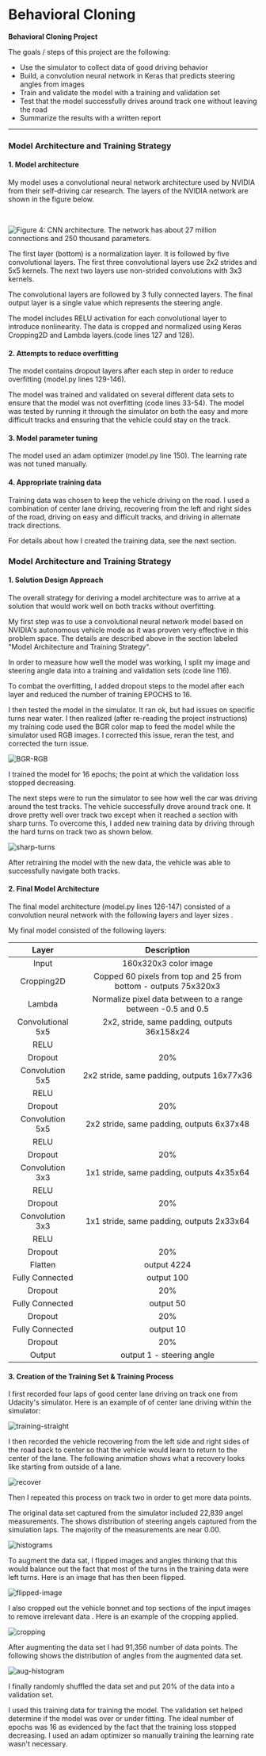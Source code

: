 # **Behavioral Cloning** 

**Behavioral Cloning Project**

The goals / steps of this project are the following:
* Use the simulator to collect data of good driving behavior
* Build, a convolution neural network in Keras that predicts steering angles from images
* Train and validate the model with a training and validation set
* Test that the model successfully drives around track one without leaving the road
* Summarize the results with a written report


---
### Model Architecture and Training Strategy

#### 1. Model architecture

My model uses a convolutional neural network architecture used by NVIDIA from their self-driving car research.    The layers of the NVIDIA network are shown in the figure below.

​	 

![Figure 4: CNN architecture. The network has about 27 million connections and 250 thousand parameters.](https://devblogs.nvidia.com/parallelforall/wp-content/uploads/2016/08/cnn-architecture-624x890.png)



The first layer (bottom) is a normalization layer.  It is followed by five convolutional layers.   The first three convolutional layers use 2x2 strides and 5x5 kernels.   The next two layers use non-strided convolutions with 3x3 kernels.  

The convolutional layers are followed by 3 fully connected layers.  The final output layer is a single value which represents the steering angle.

The model includes RELU activation for each convolutional layer to introduce nonlinearity.  The data is cropped and normalized using Keras Cropping2D and Lambda layers.(code lines 127 and 128). 

#### 2. Attempts to reduce overfitting 

The model contains dropout layers after each step in order to reduce overfitting (model.py lines 129-146). 

The model was trained and validated on several different data sets to ensure that the model was not overfitting (code lines 33-54). The model was tested by running it through the simulator on both the easy and more difficult tracks and ensuring that the vehicle could stay on the track.

#### 3. Model parameter tuning

The model used an adam optimizer (model.py line 150).  The learning rate was not tuned manually.

#### 4. Appropriate training data

Training data was chosen to keep the vehicle driving on the road. I used a combination of center lane driving, recovering from the left and right sides of the road, driving on easy and difficult tracks, and driving in alternate track directions.

For details about how I created the training data, see the next section. 

### Model Architecture and Training Strategy

#### 1. Solution Design Approach

The overall strategy for deriving a model architecture was to arrive at a solution that would work well on both tracks without overfitting.

My first step was to use a convolutional neural network model based on NVIDIA's autonomous vehicle mode as it was proven very effective in this problem space.  The details are described above in the section labeled "Model Architecture and Training Strategy".

In order to measure how well the model was working, I split my image and steering angle data into a training and validation sets (code line 116). 

To combat the overfitting, I added dropout steps to the model after each layer and reduced the number of training EPOCHS to 16.  

I then tested the model in the simulator.  It ran ok, but had issues on specific turns near water.  I then realized (after re-reading the project instructions) my training code used the BGR color map to feed the model while the simulator used RGB images.   I corrected this issue, reran the test, and corrected the turn issue. 

![BGR-RGB](images/BGR-RGB.png)

I trained the model for 16 epochs; the point at which the validation loss stopped decreasing.

The next steps were to run the simulator to see how well the car was driving around the test tracks.  The vehicle successfully drove around track one.  It drove pretty well over track two except when it reached a section with sharp turns.  To overcome this, I added new training data by driving through the hard turns on track two as shown below.

![sharp-turns](images/sharp-turns.gif)



After retraining the model with the new data, the vehicle was able to successfully navigate both tracks.



#### 2. Final Model Architecture

The final model architecture (model.py lines 126-147) consisted of a convolution neural network with the following layers and layer sizes .

My final model consisted of the following layers:

|       Layer       |               Description                |
| :---------------: | :--------------------------------------: |
|       Input       |          160x320x3 color image           |
|    Cropping2D     | Copped 60 pixels from top and 25 from bottom - outputs 75x320x3 |
|      Lambda       | Normalize pixel data between to a range between -0.5 and 0.5 |
| Convolutional 5x5 | 2x2, stride, same padding, outputs 36x158x24 |
|       RELU        |                                          |
|      Dropout      |                   20%                    |
|  Convolution 5x5  | 2x2 stride, same padding, outputs 16x77x36 |
|       RELU        |                                          |
|      Dropout      |                   20%                    |
|  Convolution 5x5  | 2x2 stride, same padding, outputs 6x37x48 |
|       RELU        |                                          |
|      Dropout      |                   20%                    |
|  Convolution 3x3  | 1x1 stride, same padding, outputs 4x35x64 |
|       RELU        |                                          |
|      Dropout      |                   20%                    |
|  Convolution 3x3  | 1x1 stride, same padding, outputs 2x33x64 |
|       RELU        |                                          |
|      Dropout      |                   20%                    |
|      Flatten      |               output 4224                |
|  Fully Connected  |                output 100                |
|      Dropout      |                   20%                    |
|  Fully Connected  |                output 50                 |
|      Dropout      |                   20%                    |
|  Fully Connected  |                output 10                 |
|      Dropout      |                   20%                    |
|      Output       |        output 1 - steering angle         |

#### 3. Creation of the Training Set & Training Process

I first recorded four laps of good center lane driving on track one from Udacity's simulator.   Here is an example of of center lane driving within the simulator:

![training-straight](images/training-straight.gif)

I then recorded the vehicle recovering from the left side and right sides of the road back to center so that the vehicle would learn to return to the center of the lane. The following animation shows what a recovery looks like starting from outside of a lane.



![recover](images/recover.gif)

Then I repeated this process on track two in order to get more data points.

The original data set captured from the simulator included 22,839 angel measurements.  The shows distribution of steering angels captured from the simulation laps.   The majority of the measurements are near 0.00.



![histograms](images/histograms.png)



To augment the data sat, I flipped images and angles thinking that this would balance out the fact that most of the turns in the training data were left turns.  Here is an image that has then been flipped.

![flipped-image](images/flipped-image.png)

I also cropped out the vehicle bonnet and top sections of the input images to remove irrelevant data . Here is an example of the cropping applied.

![cropping](images/cropping.png)



After augmenting the data set I had 91,356 number of data points.   The following shows the distribution of angles from the augmented data set.

![aug-histogram](images/aug-histogram.png)




I finally randomly shuffled the data set and put 20% of the data into a validation set. 

I used this training data for training the model. The validation set helped determine if the model was over or under fitting. The ideal number of epochs was 16 as evidenced by the fact that the training loss stopped decreasing. I used an adam optimizer so manually training the learning rate wasn't necessary.
